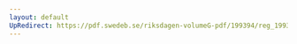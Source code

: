 ```yaml
---
layout: default
UpRedirect: https://pdf.swedeb.se/riksdagen-volumeG-pdf/199394/reg_199394_UbU/reg_199394_UbU_0012.pdf
---
```

